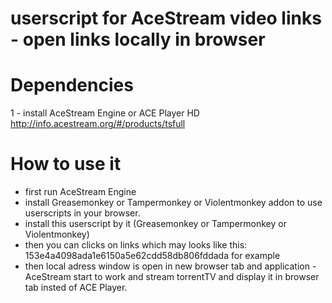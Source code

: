 userscript for AceStream video links - open links locally in browser
=====================================================================


Dependencies
============

1 - install AceStream Engine  or  ACE Player HD  http://info.acestream.org/#/products/tsfull

How to use it
=============

- first run AceStream Engine
- install Greasemonkey or Tampermonkey or Violentmonkey addon to use userscripts in your browser.
- install this userscript by it (Greasemonkey or Tampermonkey or Violentmonkey)
- then you can clicks on links which may looks like this: 153e4a4098ada1e6150a5e62cdd58db806fddada for example
- then local adress window is open in new browser tab and application - AceStream start to work and stream torrentTV and display it in browser tab insted of ACE Player.
